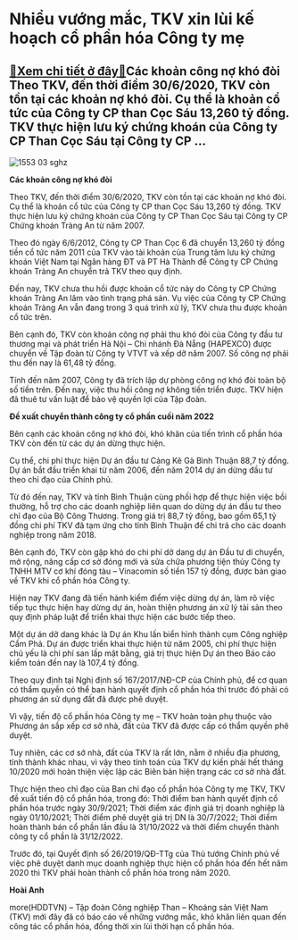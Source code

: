 Nhiều vướng mắc, TKV xin lùi kế hoạch cổ phần hóa Công ty mẹ
============================================================

[:gift:Xem chi tiết ở đây:gift:](https://hddtvn.com/nhieu-vuong-mac-tkv-xin-lui-ke-hoach-co-phan-hoa-cong-ty-me/)Các khoản công nợ khó đòi Theo TKV, đến thời điểm 30/6/2020, TKV còn tồn tại các khoản nợ khó đòi. Cụ thể là khoản cổ tức của Công ty CP than Cọc Sáu 13,260 tỷ đồng. TKV thực hiện lưu ký chứng khoán của Công ty CP Than Cọc Sáu tại Công ty CP …
---------------------------------------------------------------------------------------------------------------------------------------------------------------------------------------------------------------------------------------------------





![1553 03 sghz](https://hddtvn.com/wp-content/uploads/2021/01/1553_03_sghz.jpg "undefined")



**Các khoản công nợ khó đòi**


Theo TKV, đến thời điểm 30/6/2020, TKV còn tồn tại các khoản nợ khó đòi. Cụ thể là khoản cổ tức của Công ty CP than Cọc Sáu 13,260 tỷ đồng. TKV thực hiện lưu ký chứng khoán của Công ty CP Than Cọc Sáu tại Công ty CP Chứng khoán Tràng An từ năm 2007.


Theo đó ngày 6/6/2012, Công ty CP Than Cọc 6 đã chuyển 13,260 tỷ đồng tiền cổ tức năm 2011 của TKV vào tài khoản của Trung tâm lưu ký chứng khoán Việt Nam tại Ngân hàng ĐT và PT Hà Thành để Công ty CP Chứng khoán Tràng An chuyển trả TKV theo quy định.


Đến nay, TKV chưa thu hồi được khoản cổ tức này do Công ty CP Chứng khoán Tràng An lâm vào tình trạng phá sản. Vụ việc của Công ty CP Chứng khoán Tràng An vẫn đang trong 3 quá trình xử lý, TKV chưa thu được khoản cổ tức trên.


Bên cạnh đó, TKV còn khoản công nợ phải thu khó đòi của Công ty đầu tư thương mại và phát triển Hà Nội – Chi nhánh Đà Nẵng (HAPEXCO) được chuyển về Tập đoàn từ Công ty VTVT và xếp dỡ năm 2007. Số công nợ phải thu đến nay là 61,48 tỷ đồng.


Tính đến năm 2007, Công ty đã trích lập dự phòng công nợ khó đòi toàn bộ số tiền trên. Đến nay, việc thu hồi công nợ không tiến triển được. TKV hiện đã thuê tư vấn luật để bảo vệ quyền lợi của Tập đoàn.


**Đề xuất chuyển thành công ty cổ phần cuối năm 2022**


Bên cạnh các khoản công nợ khó đòi, khó khăn của tiến trình cổ phần hóa TKV còn đến từ các dự án dừng thực hiện.


Cụ thể, chi phí thực hiện Dự án đầu tư Cảng Kê Gà Bình Thuận 88,7 tỷ đồng. Dự án bắt đầu triển khai từ năm 2006, đến năm 2014 dự án dừng đầu tư theo chỉ đạo của Chính phủ.


Từ đó đến nay, TKV và tỉnh Bình Thuận cùng phối hợp để thực hiện việc bồi thường, hỗ trợ cho các doanh nghiệp liên quan do dừng dự án đầu tư theo chỉ đạo của Bộ Công Thương. Trong giá trị 88,7 tỷ đồng, bao gồm 65,1 tỷ đồng chi phí TKV đã tạm ứng cho tỉnh Bình Thuận để chi trả cho các doanh nghiệp trong năm 2018.


Bên cạnh đó, TKV còn gặp khó do chi phí dở dang dự án Đầu tư di chuyển, mở rộng, nâng cấp cơ sở đóng mới và sửa chữa phương tiện thủy Công ty TNHH MTV cơ khí đóng tàu – Vinacomin số tiền 157 tỷ đồng, được bàn giao về TKV khi cổ phần hóa Công ty.


Hiện nay TKV đang đã tiến hành kiểm điểm việc dừng dự án, làm rõ việc tiếp tục thực hiện hay dừng dự án, hoàn thiện phương án xử lý tài sản theo quy định pháp luật để triển khai thực hiện các bước tiếp theo.


Một dự án dở dang khác là Dự án Khu lấn biển hình thành cụm Công nghiệp Cẩm Phả. Dự án được triển khai thực hiện từ năm 2005, chi phí thực hiện chủ yếu là chi phí san lấp mặt bằng, giá trị thực hiện Dự án theo Báo cáo kiểm toán đến nay là 107,4 tỷ đồng.


Theo quy định tại Nghị định số 167/2017/NĐ-CP của Chính phủ, để cơ quan có thẩm quyền có thể ban hành quyết định cổ phần hóa thì trước đó phải có phương án sử dụng đất đã được phê duyệt.


Vì vậy, tiến độ cổ phần hóa Công ty mẹ – TKV hoàn toàn phụ thuộc vào Phương án sắp xếp cơ sở nhà, đất của TKV đã được cấp có thẩm quyền phê duyệt.


Tuy nhiên, các cơ sở nhà, đất của TKV là rất lớn, nằm ở nhiều địa phương, tỉnh thành khác nhau, vì vậy theo tính toán của TKV dự kiến phải hết tháng 10/2020 mới hoàn thiện việc lập các Biên bản hiện trạng các cơ sở nhà đất.


Thực hiện theo chỉ đạo của Ban chỉ đạo cổ phần hóa Công ty mẹ TKV, TKV đề xuất tiến độ cổ phần hóa, trong đó: Thời điểm ban hành quyết định cổ phần hóa trước ngày 30/9/2021; Thời điểm xác định giá trị doanh nghiệp là ngày 01/10/2021; Thời điểm phê duyệt giá trị DN là 30/7/2022; Thời điểm hoàn thành bán cổ phần lần đầu là 31/10/2022 và thời điểm chuyển thành công ty cổ phần là 31/12/2022.


Trước đó, tại Quyết định số 26/2019/QĐ-TTg của Thủ tướng Chính phủ về việc phê duyệt danh mục doanh nghiệp thực hiện cổ phần hóa đến hết năm 2020 thì TKV phải hoàn thành cổ phần hóa trong năm 2020.




**Hoài Anh**



more(HDDTVN) – Tập đoàn Công nghiệp Than – Khoáng sản Việt Nam (TKV) mới đây đã có báo cáo về những vướng mắc, khó khăn liên quan đến công tác cổ phần hóa, đồng thời xin lùi thời hạn cổ phần hóa.

